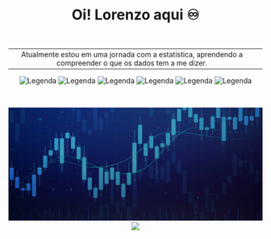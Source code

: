 <!-- [![Typing SVG](https://readme-typing-svg.demolab.com?font=Fira+Code&size=18&pause=1000&color=FF0FFF&vCenter=true&width=435&lines=Привет%2C+I'm+!)](https://git.io/typing-svg) -->
<h1 align="center"> Oi! Lorenzo aqui ♾️ </h1> 


<br>
<table align="center" style="border-collapse: collapse; border: none;">
     <tr>
        <td align="center" width="525">
        Atualmente estou em uma jornada com a estatística, aprendendo a compreender o que os dados tem a me dizer.
        </td>
        <td>
        <img src="driven.gif" width="250" alt="Analyst">
        </td>
    </tr>
</table>



<p align="center">
    <img src="https://img.shields.io/badge/chatGPT-74aa9c?style=for-the-badge&logo=openai&logoColor=white" alt="Legenda" />
    <img src="https://img.shields.io/badge/python-3670A0?style=for-the-badge&logo=python&logoColor=ffdd54" alt="Legenda" />
    <img src="https://img.shields.io/badge/r-%23276DC3.svg?style=for-the-badge&logo=r&logoColor=white)" alt="Legenda" />
    <img src="https://img.shields.io/badge/TensorFlow-%23FF6F00.svg?style=for-the-badge&logo=TensorFlow&logoColor=white" alt="Legenda" />
    <img src="https://img.shields.io/badge/-RaspberryPi-C51A4A?style=for-the-badge&logo=Raspberry-Pi" alt="Legenda" />
    <img src="https://img.shields.io/badge/jupyter-%23FA0F00.svg?style=for-the-badge&logo=jupyter&logoColor=white" alt="Legenda" />
</p>


<br>
<p align="center">
   <!-- <img src="https://capsule-render.vercel.app/api?type=waving&color=000088&height=55&section=footer&width=400" width="800"> -->
   <img src="grafic.jpeg" width="800"> 
   <img src="https://capsule-render.vercel.app/api?type=waving&color=000088&height=65&section=header&width=400" width="800"> 
 </p>
 

<!--
[![Top Langs](https://github-readme-stats.vercel.app/api/top-langs/?username=byblis&layout=donut-vertical&bg_color=000000&title_color=f0f&text_color=f0f&height=300)](https://github.com/byblis/github-readme-stats)
 --> 

<!--
[![Ashutosh's github activity graph](https://github-readme-activity-graph.vercel.app/graph?username=byblis&theme=high-contrast&hide_title="True"&height=150&line=0096FF&point=f0f)](https://github.com/ashutosh00710/github-readme-activity-graph)
 --> 


<!--
![ChatGPT](https://img.shields.io/badge/chatGPT-74aa9c?style=for-the-badge&logo=openai&logoColor=white)
![Python](https://img.shields.io/badge/python-3670A0?style=for-the-badge&logo=python&logoColor=ffdd54)
![R](https://img.shields.io/badge/r-%23276DC3.svg?style=for-the-badge&logo=r&logoColor=white)
![TensorFlow](https://img.shields.io/badge/TensorFlow-%23FF6F00.svg?style=for-the-badge&logo=TensorFlow&logoColor=white)
![Raspberry Pi](https://img.shields.io/badge/-RaspberryPi-C51A4A?style=for-the-badge&logo=Raspberry-Pi)
![Jupyter Notebook](https://img.shields.io/badge/jupyter-%23FA0F00.svg?style=for-the-badge&logo=jupyter&logoColor=white)
-->





<!-- [![Typing SVG](https://readme-typing-svg.demolab.com?font=Playpen+Sans&size=25&duration=2000&pause=1000&color=731A1A&background=FF343400&multiline=true&random=false&width=600&height=200&lines=%22Blinded+by+the+elegance+of+a+thousand+suns;%E2%A0%80how+could+my+purpose+be+anything...+;%E2%A0%80%E2%A0%80%E2%A0%80%E2%A0%80%E2%A0%80%E2%A0%80%E2%A0%80%E2%A0%80but+dark...%22)](https://git.io/typing-svg) -->
